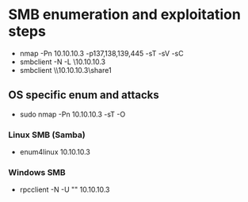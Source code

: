 # SMB enumeration and exploitation steps
* nmap -Pn 10.10.10.3 -p137,138,139,445 -sT -sV -sC
* smbclient -N -L \\10.10.10.3
* smbclient \\\\10.10.10.3\\share1
## OS specific enum and attacks
* sudo nmap -Pn 10.10.10.3 -sT -O
### Linux SMB (Samba)
* enum4linux 10.10.10.3
### Windows SMB
* rpcclient -N -U "" 10.10.10.3

